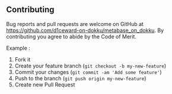 ## Contributing

Bug reports and pull requests are welcome on GitHub at https://github.com/d1ceward-on-dokku/metabase_on_dokku. By contributing you agree to abide by the Code of Merit.

Example :

1. Fork it
2. Create your feature branch (`git checkout -b my-new-feature`)
3. Commit your changes (`git commit -am 'Add some feature'`)
4. Push to the branch (`git push origin my-new-feature`)
5. Create new Pull Request
